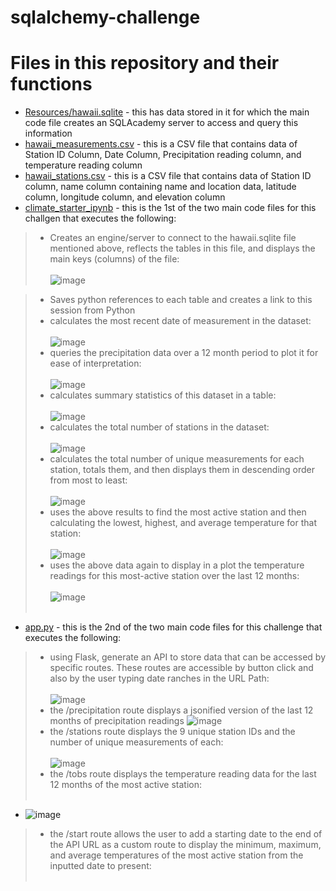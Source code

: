 # sqlalchemy-challenge
# Files in this repository and their functions
- <ins>Resources/hawaii.sqlite</ins> - this has data stored in it for which the main code file creates an SQLAcademy server to access and query this information
- <ins>hawaii_measurements.csv</ins> - this is a CSV file that contains data of Station ID Column, Date Column, Precipitation reading column, and temperature reading column
- <ins>hawaii_stations.csv</ins> - this is a CSV file that contains data of Station ID column, name column containing name and location data, latitude column, longitude column, and elevation column
- <ins>climate_starter_ipynb</ins> - this is the 1st of the two main code files for this challgen that executes the following:
> - Creates an engine/server to connect to the hawaii.sqlite file mentioned above, reflects the tables in this file, and displays the main keys (columns) of the file:<br><br>
> ![image](https://github.com/user-attachments/assets/5ff835c5-31e5-4df6-b443-5e642dc628be)<br>

> - Saves python references to each table and creates a link to this session from Python
> - calculates the most recent date of measurement in the dataset:<br><br>
> ![image](https://github.com/user-attachments/assets/0ef2b4fa-32d0-497c-abc6-9c6f13cce9ec)<br>
> - queries the precipitation data over a 12 month period to plot it for ease of interpretation:<br><br>
> ![image](https://github.com/user-attachments/assets/70aa40d9-9a6b-4d9a-9219-f9d3962320b1)
> - calculates summary statistics of this dataset in a table:<br><br>
> ![image](https://github.com/user-attachments/assets/708d2467-14f6-4afe-bf9f-70c7020bcd16)
> - calculates the total number of stations in the dataset:<br><br>
> ![image](https://github.com/user-attachments/assets/e27e7299-7a83-4b84-88f2-5eb04714bce3)
> - calculates the total number of unique measurements for each station, totals them, and then displays them in descending order from most to least:<br><br>
> ![image](https://github.com/user-attachments/assets/540fc49e-bca0-4980-bf39-303e3565572a)
> - uses the above results to find the most active station and then calculating the lowest, highest, and average temperature for that station:<br><br>
> ![image](https://github.com/user-attachments/assets/8defadb0-bc05-485e-9093-c5de4e776032)
> - uses the above data again to display in a plot the temperature readings for this most-active station over the last 12 months:<br><br>
> ![image](https://github.com/user-attachments/assets/67a8b466-f1c8-4739-a1a3-60c78517f60f)<br><br>


- <ins>app.py</ins> - this is the 2nd of the two main code files for this challenge that executes the following:
> - using Flask, generate an API to store data that can be accessed by specific routes.  These routes are accessible by button click and also by the user typing date ranches in the URL Path:<br><br>
  ![image](https://github.com/user-attachments/assets/3c5435c6-e026-442b-9c39-4105ecf3bed9)<br>
> - the /precipitation route displays a jsonified version of the last 12 months of precipitation readings
> ![image](https://github.com/user-attachments/assets/56941795-947b-465a-a366-6baa314eb33d)
> - the /stations route displays the 9 unique station IDs and the number of unique measurements of each:<br><br>
> ![image](https://github.com/user-attachments/assets/bc861804-4a2c-40e7-add5-1d7bf99cc1cb)
> - the /tobs route displays the temperature reading data for the last 12 months of the most active station:<br><br>
- ![image](https://github.com/user-attachments/assets/ddc1336c-dae2-4397-a521-e1fd55a3260b)
> - the /start route allows the user to add a starting date to the end of the API URL as a custom route to display the minimum, maximum, and average temperatures of the most active station from the inputted date to present:<br><br>
> 


